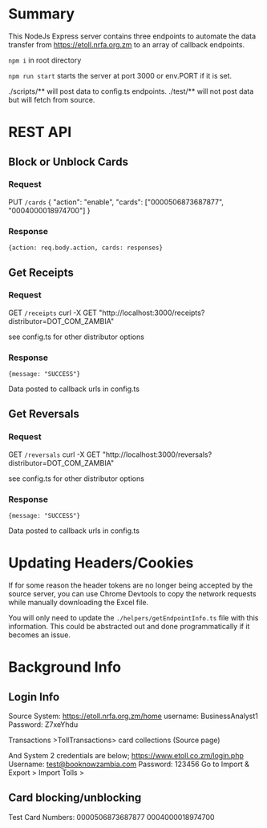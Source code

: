 # Summary

This NodeJs Express server contains three endpoints to automate the data transfer from https://etoll.nrfa.org.zm to an array of callback endpoints. 

`npm i` in root directory

`npm run start` starts the server at port 3000 or env.PORT if it is set.

./scripts/** will post data to config.ts endpoints.
./test/** will not post data but will fetch from source.


# REST API

## Block or Unblock Cards
### Request
PUT `/cards`
    {
        "action": "enable",
        "cards": ["0000506873687877", "0004000018974700"]
    }

### Response 
    {action: req.body.action, cards: responses}


## Get Receipts
### Request
GET `/receipts`
    curl -X GET "http://localhost:3000/receipts?distributor=DOT_COM_ZAMBIA"
    
see config.ts for other distributor options

### Response
    {message: "SUCCESS"}

Data posted to callback urls in config.ts

## Get Reversals 
### Request
GET `/reversals`
    curl -X GET "http://localhost:3000/reversals?distributor=DOT_COM_ZAMBIA"

see config.ts for other distributor options

### Response
    {message: "SUCCESS"}

Data posted to callback urls in config.ts


# Updating Headers/Cookies

If for some reason the header tokens are no longer being accepted by the source server, you can use Chrome Devtools to copy the network requests while manually downloading the Excel file.

You will only need to update the `./helpers/getEndpointInfo.ts` file with this information. This could be abstracted out and done programmatically if it becomes an issue.


# Background Info
## Login Info

Source System: https://etoll.nrfa.org.zm/home
username: BusinessAnalyst1
Password: Z7xeYhdu

Transactions >TollTransactions> card collections (Source page) 

And System 2 credentials are below; https://www.etoll.co.zm/login.php Username: test@booknowzambia.com Password: 123456 Go to Import & Export > Import Tolls >

## Card blocking/unblocking

Test Card Numbers:
0000506873687877
0004000018974700